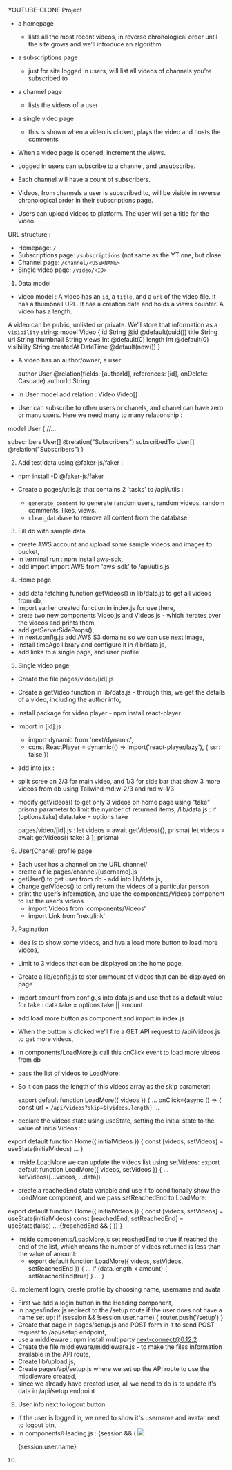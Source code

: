 YOUTUBE-CLONE Project

- a homepage
  - lists all the most recent videos, in reverse chronological order until the site grows and we’ll introduce an algorithm
- a subscriptions page
  - just for site logged in users, will list all videos of channels you’re subscribed to
- a channel page
  - lists the videos of a user
- a single video page

  - this is shown when a video is clicked, plays the video and hosts the comments

- When a video page is opened, increment the views.
- Logged in users can subscribe to a channel, and unsubscribe.
- Each channel will have a count of subscribers.
- Videos, from channels a user is subscribed to, will be visible in reverse chronological order in their subscriptions page.

- Users can upload videos to platform. The user will set a title for the video.

URL structure :

- Homepage: `/`
- Subscriptions page: `/subscriptions` (not same as the YT one, but close
- Channel page: `/channel/<USERNAME>`
- Single video page: `/video/<ID>`

1. Data model

- video model :
  A video has an `id`, a `title`, and a `url` of the video file. It has a thumbnail URL. It has a creation date and holds a views counter. A video has a length.

A video can be public, unlisted or private. We’ll store that information as a `visibility` string:
model Video {
id String @id @default(cuid())
title String
url String
thumbnail String
views Int @default(0)
length Int @default(0)
visibility String
createdAt DateTime @default(now())
}

- A video has an author/owner, a user:

  author User @relation(fields: [authorId], references: [id], onDelete: Cascade)
  authorId String

- In User model add relation :
  Video Video[]

- User can subscribe to other users or chanels, and chanel can have zero or manu users.
  Here we need many to many relationship :

model User {
//...

subscribers User[] @relation("Subscribers")
subscribedTo User[] @relation("Subscribers")
}

2. Add test data using @faker-js/faker :

- npm install -D @faker-js/faker
- Create a pages/utils.js that contains 2 'tasks' to /api/utils :

  - `generate_content` to generate random users, random videos, random comments, likes, views.
  - `clean_database` to remove all content from the database

3. Fill db with sample data

- create AWS account and upload some sample videos and images to bucket,
- in terminal run : npm install aws-sdk,
- add import import AWS from 'aws-sdk' to /api/utils.js

4. Home page

- add data fetching function getVideos() in lib/data.js to get all videos from db,
- import earlier created function in index.js for use there,
- crete two new components Video.js and Videos.js - which iterates over the videos and prints them,
- add getServerSideProps(),
- in next.config.js add AWS S3 domains so we can use next Image,
- install timeAgo library and configure it in /lib/data.js,
- add links to a single page, and user profile

5. Single video page

- Create the file pages/video/[id].js
- Create a getVideo function in lib/data.js - through this, we get the details of a video, including the author info,
- install package for video player - npm install react-player
- Import in [id].js :

  - import dynamic from 'next/dynamic',
  - const ReactPlayer = dynamic(() => import('react-player/lazy'), { ssr: false })

- add into jsx :
  <ReactPlayer
          className='react-player absolute top-0 left-0'
          url={video.url}
          width='100%'
          height='100%'
          controls={true}
          light={video.thumbnail}
        />
- split scree on 2/3 for main video, and 1/3 for side bar that show 3 more videos from db
  using Tailwind md:w-2/3 and md:w-1/3
- modify getVideos() to get only 3 videos on home page using "take" prisma parameter
  to limit the nymber of returned items,
  /lib/data.js :
  if (options.take) data.take = options.take

  pages/video/[id].js :
  let videos = await getVideos({}, prisma)
  let videos = await getVideos({ take: 3 }, prisma)

6. User(Chanel) profile page

- Each user has a channel on the URL channel/<USERNAME>
- create a file pages/channel/[username].js
- getUser() to get user from db - add into lib/data.js,
- change getVideos() to only return the videos of a particular person
- print the user’s information, and use the components/Videos component to list the user’s videos
  - import Videos from 'components/Videos'
  - import Link from 'next/link'

7. Pagination

- Idea is to show some videos, and hva a load more button to load more videos,
- Limit to 3 videos that can be displayed on the home page,
- Create a lib/config.js to stor ammount of videos that can be displayed on page
- import amount from config.js into data.js and use that as a default value for take :
  data.take = options.take || amount
- add load more button as component and import in index.js
- When the button is clicked we’ll fire a GET API request to /api/videos.js to get more videos,
- in components/LoadMore.js call this onClick event to load more videos from db
- pass the list of videos to LoadMore:
  <LoadMore videos={videos} />

- So it can pass the length of this videos array as the skip parameter:

  export default function LoadMore({ videos }) {
  ...
  onClick={async () => {
  const url = `/api/videos?skip=${videos.length}`
  ...

- declare the videos state using useState, setting the initial state to the value of initialVideos :

export default function Home({ initialVideos }) {
const [videos, setVideos] = useState(initialVideos)
...
<LoadMore videos={videos} setVideos={setVideos} />
}

- inside LoadMore we can update the videos list using setVideos:
  export default function LoadMore({ videos, setVideos }) {
  ...
  setVideos([...videos, ...data])

- create a reachedEnd state variable and use it to conditionally show the LoadMore component, and we pass setReachedEnd to LoadMore:

export default function Home({ initialVideos }) {
const [videos, setVideos] = useState(initialVideos)
const [reachedEnd, setReachedEnd] = useState(false)
...
<Videos videos={videos} />
{!reachedEnd && (
<LoadMore
          videos={videos}
          setVideos={setVideos}
          setReachedEnd={setReachedEnd}
        />
)}
}

- Inside components/LoadMore.js set reachedEnd to true if reached the end of the list, which means the number of videos returned is less than the value of amount:
  - export default function LoadMore({ videos, setVideos, setReachedEnd }) {
    ...
    if (data.length < amount) {
    setReachedEnd(true)
    }
    ...
    }

8. Implement login, create profile by choosing name, username and avata

- First we add a login button in the Heading component,
- In pages/index.js redirect to the /setup route if the user does not have a name set up:
  if (session && !session.user.name) {
  router.push('/setup')
  }
- Create that page in pages/setup.js and POST form in it to send POST request to /api/setup endpoint,
- use a middleware : npm install multiparty next-connect@0.12.2
- Create the file middleware/middleware.js - to make the files information available in the API route,
- Create lib/upload.js,
- Create pages/api/setup.js where we set up the API route to use the middleware created,
- since we already have created user, all we need to do is to update it's data in /api/setup endpoint

9. User info next to logout button

- if the user is logged in, we need to show it's username and avatar next to logout btn,
- In components/Heading.js :
  {session && (
  <Link href={`/channel/${session.user.username}`}>
  <a className='flex'>
  <img
              src={session.user.image}
              className='h-8 mr-2 mb-2 -mt-1 w-8 rounded-full'
            />
  <p className='mr-3'>{session.user.name}</p>
  </a>
  </Link>

10.
